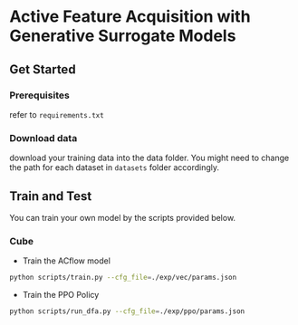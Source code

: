 # Active Feature Acquisition with Generative Surrogate Models
## Get Started

### Prerequisites

refer to `requirements.txt`

### Download data

download your training data into the data folder. You might need to change the path for each dataset in `datasets` folder accordingly.

## Train and Test

You can train your own model by the scripts provided below.

### Cube

- Train the ACflow model

``` bash
python scripts/train.py --cfg_file=./exp/vec/params.json
```

- Train the PPO Policy

``` bash
python scripts/run_dfa.py --cfg_file=./exp/ppo/params.json
```
